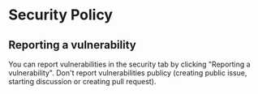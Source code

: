# Security Policy

## Reporting a vulnerability

You can report vulnerabilities in the security tab by clicking "Reporting a vulnerability".
Don't report vulnerabilities publicy (creating public issue, starting discussion or creating pull request).
